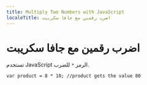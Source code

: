 ```yaml
---
title: Multiply Two Numbers with JavaScript
localeTitle: اضرب رقمين مع جافا سكريبت
---
```

# اضرب رقمين مع جافا سكريبت

تستخدم JavaScript الرمز `*` للضرب.

 `var product = 8 * 10; //product gets the value 80 
`